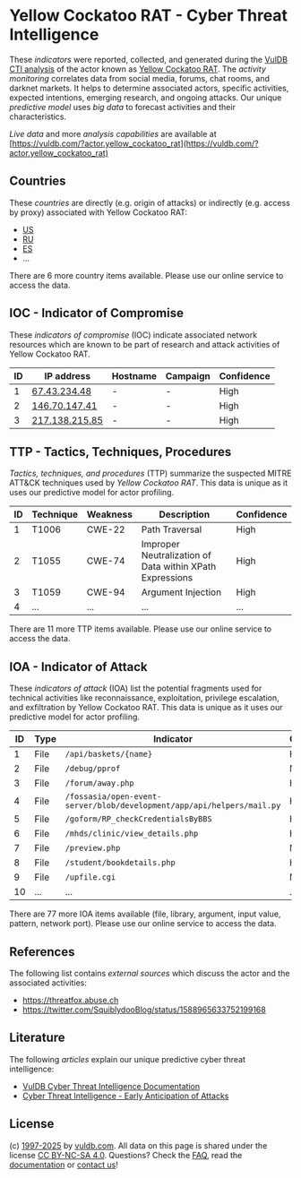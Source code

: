 # Yellow Cockatoo RAT - Cyber Threat Intelligence

These _indicators_ were reported, collected, and generated during the [VulDB CTI analysis](https://vuldb.com/?kb.cti) of the actor known as [Yellow Cockatoo RAT](https://vuldb.com/?actor.yellow_cockatoo_rat). The _activity monitoring_ correlates data from social media, forums, chat rooms, and darknet markets. It helps to determine associated actors, specific activities, expected intentions, emerging research, and ongoing attacks. Our unique _predictive model_ uses _big data_ to forecast activities and their characteristics.

_Live data_ and more _analysis capabilities_ are available at [https://vuldb.com/?actor.yellow_cockatoo_rat](https://vuldb.com/?actor.yellow_cockatoo_rat)

## Countries

These _countries_ are directly (e.g. origin of attacks) or indirectly (e.g. access by proxy) associated with Yellow Cockatoo RAT:

* [US](https://vuldb.com/?country.us)
* [RU](https://vuldb.com/?country.ru)
* [ES](https://vuldb.com/?country.es)
* ...

There are 6 more country items available. Please use our online service to access the data.

## IOC - Indicator of Compromise

These _indicators of compromise_ (IOC) indicate associated network resources which are known to be part of research and attack activities of Yellow Cockatoo RAT.

ID | IP address | Hostname | Campaign | Confidence
-- | ---------- | -------- | -------- | ----------
1 | [67.43.234.48](https://vuldb.com/?ip.67.43.234.48) | - | - | High
2 | [146.70.147.41](https://vuldb.com/?ip.146.70.147.41) | - | - | High
3 | [217.138.215.85](https://vuldb.com/?ip.217.138.215.85) | - | - | High

## TTP - Tactics, Techniques, Procedures

_Tactics, techniques, and procedures_ (TTP) summarize the suspected MITRE ATT&CK techniques used by _Yellow Cockatoo RAT_. This data is unique as it uses our predictive model for actor profiling.

ID | Technique | Weakness | Description | Confidence
-- | --------- | -------- | ----------- | ----------
1 | T1006 | CWE-22 | Path Traversal | High
2 | T1055 | CWE-74 | Improper Neutralization of Data within XPath Expressions | High
3 | T1059 | CWE-94 | Argument Injection | High
4 | ... | ... | ... | ...

There are 11 more TTP items available. Please use our online service to access the data.

## IOA - Indicator of Attack

These _indicators of attack_ (IOA) list the potential fragments used for technical activities like reconnaissance, exploitation, privilege escalation, and exfiltration by Yellow Cockatoo RAT. This data is unique as it uses our predictive model for actor profiling.

ID | Type | Indicator | Confidence
-- | ---- | --------- | ----------
1 | File | `/api/baskets/{name}` | High
2 | File | `/debug/pprof` | Medium
3 | File | `/forum/away.php` | High
4 | File | `/fossasia/open-event-server/blob/development/app/api/helpers/mail.py` | High
5 | File | `/goform/RP_checkCredentialsByBBS` | High
6 | File | `/mhds/clinic/view_details.php` | High
7 | File | `/preview.php` | Medium
8 | File | `/student/bookdetails.php` | High
9 | File | `/upfile.cgi` | Medium
10 | ... | ... | ...

There are 77 more IOA items available (file, library, argument, input value, pattern, network port). Please use our online service to access the data.

## References

The following list contains _external sources_ which discuss the actor and the associated activities:

* https://threatfox.abuse.ch
* https://twitter.com/SquiblydooBlog/status/1588965633752199168

## Literature

The following _articles_ explain our unique predictive cyber threat intelligence:

* [VulDB Cyber Threat Intelligence Documentation](https://vuldb.com/?kb.cti)
* [Cyber Threat Intelligence - Early Anticipation of Attacks](https://www.scip.ch/en/?labs.20201022)

## License

(c) [1997-2025](https://vuldb.com/?kb.changelog) by [vuldb.com](https://vuldb.com/?kb.about). All data on this page is shared under the license [CC BY-NC-SA 4.0](https://creativecommons.org/licenses/by-nc-sa/4.0/). Questions? Check the [FAQ](https://vuldb.com/?kb.faq), read the [documentation](https://vuldb.com/?kb) or [contact us](https://vuldb.com/?contact)!

